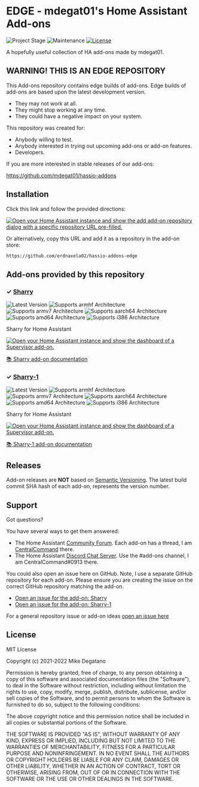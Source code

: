 # EDGE - mdegat01's Home Assistant Add-ons

![Project Stage][project-stage-shield]
![Maintenance][maintenance-shield]
[![License][license-shield]](LICENSE)

A hopefully useful collection of HA add-ons made by mdegat01.

## WARNING! THIS IS AN EDGE REPOSITORY

This Add-ons repository contains edge builds of add-ons. Edge
builds of add-ons are based upon the latest development version.

- They may not work at all.
- They might stop working at any time.
- They could have a negative impact on your system.

This repository was created for:

- Anybody willing to test.
- Anybody interested in trying out upcoming add-ons or add-on features.
- Developers.

If you are more interested in stable releases of our add-ons:

<https://github.com/mdegat01/hassio-addons>

## Installation

Click this link and follow the provided directions:

[![Open your Home Assistant instance and show the add add-on repository dialog
with a specific repository URL pre-filled.][add-repo-shield]][add-repo]

Or alternatively, copy this URL and add it as a repository in the add-on store:

```txt
https://github.com/erdnaxela02/hassio-addons-edge
```

## Add-ons provided by this repository

### &#10003; [Sharry][addon-sharry]

![Latest Version][sharry-version-shield]
![Supports armhf Architecture][sharry-armhf-shield]
![Supports armv7 Architecture][sharry-armv7-shield]
![Supports aarch64 Architecture][sharry-aarch64-shield]
![Supports amd64 Architecture][sharry-amd64-shield]
![Supports i386 Architecture][sharry-i386-shield]

Sharry for Home Assistant

[![Open your Home Assistant instance and show the dashboard of a Supervisor add-on.][add-addon-shield]][add-addon-sharry]

[:books: Sharry add-on documentation][addon-doc-sharry]

### &#10003; [Sharry-1][addon-sharry-1]

![Latest Version][sharry-1-version-shield]
![Supports armhf Architecture][sharry-1-armhf-shield]
![Supports armv7 Architecture][sharry-1-armv7-shield]
![Supports aarch64 Architecture][sharry-1-aarch64-shield]
![Supports amd64 Architecture][sharry-1-amd64-shield]
![Supports i386 Architecture][sharry-1-i386-shield]

Sharry for Home Assistant

[![Open your Home Assistant instance and show the dashboard of a Supervisor add-on.][add-addon-shield]][add-addon-sharry-1]

[:books: Sharry-1 add-on documentation][addon-doc-sharry-1]

## Releases

Add-on releases are **NOT** based on [Semantic Versioning][semver]. The latest
build commit SHA hash of each add-on, represents the version number.

## Support

Got questions?

You have several ways to get them answered:

- The Home Assistant [Community Forum][forum]. Each add-on has a thread, I am
  [CentralCommand][forum-centralcommand] there.
- The Home Assistant [Discord Chat Server][discord-ha]. Use the #add-ons channel,
  I am CentralCommand#0913 there.

You could also open an issue here on GitHub. Note, I use a separate
GitHub repository for each add-on. Please ensure you are creating the issue
on the correct GitHub repository matching the add-on.

- [Open an issue for the add-on: Sharry][sharry-issue]
- [Open an issue for the add-on: Sharry-1][sharry-1-issue]

For a general repository issue or add-on ideas [open an issue here][issue]

## License

MIT License

Copyright (c) 2021-2022 Mike Degatano

Permission is hereby granted, free of charge, to any person obtaining a copy
of this software and associated documentation files (the "Software"), to deal
in the Software without restriction, including without limitation the rights
to use, copy, modify, merge, publish, distribute, sublicense, and/or sell
copies of the Software, and to permit persons to whom the Software is
furnished to do so, subject to the following conditions:

The above copyright notice and this permission notice shall be included in all
copies or substantial portions of the Software.

THE SOFTWARE IS PROVIDED "AS IS", WITHOUT WARRANTY OF ANY KIND, EXPRESS OR
IMPLIED, INCLUDING BUT NOT LIMITED TO THE WARRANTIES OF MERCHANTABILITY,
FITNESS FOR A PARTICULAR PURPOSE AND NONINFRINGEMENT. IN NO EVENT SHALL THE
AUTHORS OR COPYRIGHT HOLDERS BE LIABLE FOR ANY CLAIM, DAMAGES OR OTHER
LIABILITY, WHETHER IN AN ACTION OF CONTRACT, TORT OR OTHERWISE, ARISING FROM,
OUT OF OR IN CONNECTION WITH THE SOFTWARE OR THE USE OR OTHER DEALINGS IN THE
SOFTWARE.

[addon-sharry]: https://github.com/erdnaxela02/addon-sharry/tree/59564e3
[addon-doc-sharry]: https://github.com/erdnaxela02/addon-sharry/blob/59564e3/README.md
[sharry-issue]: https://github.com/erdnaxela02/addon-sharry/issues
[sharry-version-shield]: https://img.shields.io/badge/version-59564e3-yellow.svg
[add-addon-sharry]: https://my.home-assistant.io/redirect/supervisor_addon/?addon=7eb274d5_sharry
[sharry-aarch64-shield]: https://img.shields.io/badge/aarch64-yes-green.svg
[sharry-amd64-shield]: https://img.shields.io/badge/amd64-no-red.svg
[sharry-armhf-shield]: https://img.shields.io/badge/armhf-no-red.svg
[sharry-armv7-shield]: https://img.shields.io/badge/armv7-no-red.svg
[sharry-i386-shield]: https://img.shields.io/badge/i386-no-red.svg
[addon-sharry-1]: https://github.com/erdnaxela02/addon-sharry-1/tree/v0.1.0
[addon-doc-sharry-1]: https://github.com/erdnaxela02/addon-sharry-1/blob/v0.1.0/README.md
[sharry-1-issue]: https://github.com/erdnaxela02/addon-sharry-1/issues
[sharry-1-version-shield]: https://img.shields.io/badge/version-v0.1.0-yellow.svg
[add-addon-sharry-1]: https://my.home-assistant.io/redirect/supervisor_addon/?addon=7eb274d5_sharry-1
[sharry-1-aarch64-shield]: https://img.shields.io/badge/aarch64-yes-green.svg
[sharry-1-amd64-shield]: https://img.shields.io/badge/amd64-yes-green.svg
[sharry-1-armhf-shield]: https://img.shields.io/badge/armhf-no-red.svg
[sharry-1-armv7-shield]: https://img.shields.io/badge/armv7-no-red.svg
[sharry-1-i386-shield]: https://img.shields.io/badge/i386-no-red.svg
[add-addon-shield]: https://my.home-assistant.io/badges/supervisor_addon.svg
[add-repo-shield]: https://my.home-assistant.io/badges/supervisor_add_addon_repository.svg
[add-repo]: https://my.home-assistant.io/redirect/supervisor_add_addon_repository/?repository_url=https%3A//github.com/erdnaxela02/hassio-addons-edge
[discord-ha]: https://discord.gg/c5DvZ4e
[forum-centralcommand]: https://community.home-assistant.io/u/CentralCommand/?u=CentralCommand
[forum-shield]: https://img.shields.io/badge/community-forum-brightgreen.svg
[forum]: https://community.home-assistant.io?u=CentralCommand
[mdegat01]: https://github.com/mdegat01
[issue]: https://github.com/erdnaxela02/hassio-addons-edge/issues
[license-shield]: https://img.shields.io/github/license/erdnaxela02/hassio-addons-edge.svg
[maintenance-shield]: https://img.shields.io/maintenance/yes/2022.svg
[project-stage-shield]: https://img.shields.io/badge/project%20stage-experimental-yellow.svg
[reddit]: https://reddit.com/r/homeassistant
[semver]: http://semver.org/spec/v2.0.0.html
[third-party-addons]: https://home-assistant.io/hassio/installing_third_party_addons/